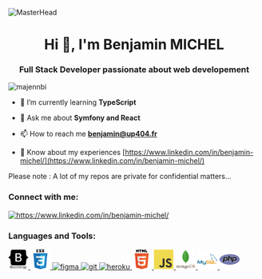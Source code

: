 ![MasterHead](https://media.licdn.com/dms/image/D4E16AQFW2Yf78GU4oA/profile-displaybackgroundimage-shrink_350_1400/0/1697199802252?e=1703116800&v=beta&t=s_PMKVM0VwkSVEAQDdjxKsBeIfyfXOA2DpPeLFtlACU)
<h1 align="center">Hi 👋, I'm Benjamin MICHEL</h1>
<h3 align="center">Full Stack Developer passionate about web developement</h3>

<p align="left"> <img src="https://komarev.com/ghpvc/?username=majennbi&label=Profile%20views&color=0e75b6&style=flat" alt="majennbi" /> </p>

- 🌱 I’m currently learning **TypeScript**

- 💬 Ask me about **Symfony and React**

- 📫 How to reach me **benjamin@up404.fr**

- 📄 Know about my experiences [https://www.linkedin.com/in/benjamin-michel/](https://www.linkedin.com/in/benjamin-michel/)

Please note : A lot of my repos are private for confidential matters...

<h3 align="left">Connect with me:</h3>
<p align="left">
<a href="https://linkedin.com/in/https://www.linkedin.com/in/benjamin-michel/" target="blank"><img align="center" src="https://raw.githubusercontent.com/rahuldkjain/github-profile-readme-generator/master/src/images/icons/Social/linked-in-alt.svg" alt="https://www.linkedin.com/in/benjamin-michel/" height="30" width="40" /></a>
</p>

<h3 align="left">Languages and Tools:</h3>
<p align="left"> <a href="https://getbootstrap.com" target="_blank" rel="noreferrer"> <img src="https://raw.githubusercontent.com/devicons/devicon/master/icons/bootstrap/bootstrap-plain-wordmark.svg" alt="bootstrap" width="40" height="40"/> </a> <a href="https://www.w3schools.com/css/" target="_blank" rel="noreferrer"> <img src="https://raw.githubusercontent.com/devicons/devicon/master/icons/css3/css3-original-wordmark.svg" alt="css3" width="40" height="40"/> </a> <a href="https://www.figma.com/" target="_blank" rel="noreferrer"> <img src="https://www.vectorlogo.zone/logos/figma/figma-icon.svg" alt="figma" width="40" height="40"/> </a> <a href="https://git-scm.com/" target="_blank" rel="noreferrer"> <img src="https://www.vectorlogo.zone/logos/git-scm/git-scm-icon.svg" alt="git" width="40" height="40"/> </a> <a href="https://heroku.com" target="_blank" rel="noreferrer"> <img src="https://www.vectorlogo.zone/logos/heroku/heroku-icon.svg" alt="heroku" width="40" height="40"/> </a> <a href="https://www.w3.org/html/" target="_blank" rel="noreferrer"> <img src="https://raw.githubusercontent.com/devicons/devicon/master/icons/html5/html5-original-wordmark.svg" alt="html5" width="40" height="40"/> </a> <a href="https://developer.mozilla.org/en-US/docs/Web/JavaScript" target="_blank" rel="noreferrer"> <img src="https://raw.githubusercontent.com/devicons/devicon/master/icons/javascript/javascript-original.svg" alt="javascript" width="40" height="40"/> </a> <a href="https://www.mongodb.com/" target="_blank" rel="noreferrer"> <img src="https://raw.githubusercontent.com/devicons/devicon/master/icons/mongodb/mongodb-original-wordmark.svg" alt="mongodb" width="40" height="40"/> </a> <a href="https://www.mysql.com/" target="_blank" rel="noreferrer"> <img src="https://raw.githubusercontent.com/devicons/devicon/master/icons/mysql/mysql-original-wordmark.svg" alt="mysql" width="40" height="40"/> </a> <a href="https://www.php.net" target="_blank" rel="noreferrer"> <img src="https://raw.githubusercontent.com/devicons/devicon/master/icons/php/php-original.svg" alt="php" width="40" height="40"/> </a> </p>



